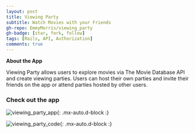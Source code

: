 ```yaml
---
layout: post
title: Viewing Party
subtitle: Watch Movies with your Friends
gh-repo: EmmyMorris/viewing_party
gh-badge: [star, fork, follow]
tags: [Rails, API, Authorization]
comments: true
---
```

**About the App**

Viewing Party allows users to explore movies via The Movie Database API and create viewing parties. Users can host their own parties and invite their friends on the app or attend parties hosted by other users.


### Check out the app




![viewing_party_app](https://user-images.githubusercontent.com/77904287/151031246-be75abab-5692-40ee-b4e2-7449f57b1fb3.png){: .mx-auto.d-block :}


![viewing_party_code](https://user-images.githubusercontent.com/77904287/151031456-fcce2f69-433d-412b-9b30-12156b03ee7f.png){: .mx-auto.d-block :}
